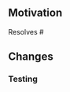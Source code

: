 ## Motivation
<!-- Enter the number of the corresponding issue here, if there exists one-->

Resolves #<issue number>

## Changes

<!-- Describe here:
* the changes you have made
* and why you made them -->

### Testing

<!-- Describe how have you tested these changes (and how the reviewer should test them). -->
